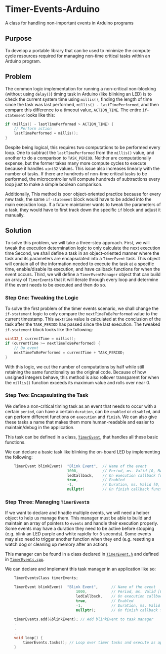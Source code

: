 # Timer-Events-Arduino

A class for handling non-important events in Arduino programs

## Purpose

To develop a portable library that can be used to minimize the compute cycle resources required for managing non-time critical tasks within an Arduino program.

## Problem

The common logic implementation for running a non-critical non-blocking (without using `delay()`) timing task in Arduino (like blinking an LED) is to check the current system time using `millis()`, finding the length of time since the task was last performed, `millis() - lastTimePerformed`, and then compare this difference to a timeout value, `ACTION_TIME`.
The entire `if-statement` looks like this:

```cpp
if (millis() - lastTimePerformed > ACTION_TIME) {
    // Perform action
    lastTimePerformed = millis();
}
```

Despite being logical, this requires two computations to be performed every loop.
One to subtract the `lastTimePerformed` from the `millis()` value, and another to do a comparison to `TASK_PERIOD`.
Neither are computationally expense, but the former takes many more compute cycles to execute because it handles `uint32` values.
This issue also increases linearly with the number of tasks.
If there are hundreds of non-time critical tasks to be performed, the microcontroller will compute hundreds of subtractions every loop just to make a simple boolean comparison.

Additionally, This method is poor object-oriented practice because for every new task, the same `if-statement` block would have to be added into the main execution loop.
If a future maintainer wants to tweak the parameters of a task, they would have to first track down the specific `if` block and adjust it manually.

## Solution

To solve this problem, we will take a three-step approach.
First, we will tweak the execution determination logic to only calculate the next execution time
Second, we shall define a task in an object-oriented manner where the task and its parameters are encapsulated into a `TimerEvent` task.
This object will contain all of the information needed to execute the task at a specific time, enable/disable its execution, and have callback functions for when the event occurs.
Third, we will define a `TimerEventManager` object that can build an array of `TimerEvent`s that it will iterate through every loop and determine if the event needs to be executed and then do so.

### Step One: Tweaking the Logic

To solve the first problem of the timer events scenario, we shall change the `if-statement` logic to only compare the `nextTimeToBePerformed` value to the current timestamp.
This `nextTime` value is calculated at the conclusion of the task after the `TASK_PERIOD` has passed since the last execution.
The tweaked `if-statement` block looks like the following:

```cpp
uint32_t currentTime = millis();
if (currentTime >= nextTimeToBePerformed) {
    // Do event
    nextTimeToBePerformed = currentTime + TASK_PERIOD;
}
```

With this logic, we cut the number of computations by half while still retaining the same functionality as the original code.
Because of how unsigned integers behave, this method is also rollover transparent for when the `millis()` function exceeds its maximum value and rolls over near 0.

### Step Two: Encapsulating the Task

We define a non-critical timing task as an event that needs to occur with a certain `period`, can have a certain `duration`, can be `enabled` or `disabled`, and can perform different functions on `execution` and `finish`.
We can also give these tasks a name that makes them more human-readable and easier to maintain/debug in the application.

This task can be defined in a class, [`TimerEvent`](src/TimerEvents.h), that handles all these basic functions.

We can declare a basic task like blinking the on-board LED by implementing the following:

```cpp
    TimerEvent blinkEvent(  "Blink Event",  // Name of the event
                            1000,           // Period, ms. Valid [0, MAX_VALUE_UINT32]
                            ledCallback,    // On execution callback function 
                            true,           // Enabled
                            -1,             // Duration, ms. Valid [0, MAX_VALUE_LONG]. Default: -1
                            nullptr)        // On finish callback function. Default: nullptr
```

### Step Three: Managing `TimerEvent`s

If we want to declare and hnadle multiple events, we will need a helper object to help us manage them.
This manager must be able to build and maintain an array of pointers to `events` and handle their execution properly.
Some events may have a duration they need to be active before stopping (e.g. blink an LED purple and white rapidly for 5 seconds).
Some events may also need to trigger another function when they end (e.g. resetting a watch dog or cleaning up memory after an action).

This manager can be found in a class declared in [`TimerEvent.h`](src/TimerEvents.h) and defined in [`TimerEvents.cpp`](src/TimerEvents.cpp).

We can declare and implement this task manager in an application like so:

```cpp
    TimerEventsClass timerEvents;

    TimerEvent blinkEvent(  "Blink Event",      // Name of the event
                                1000,           // Period, ms. Valid [0, MAX_VALUE_UINT32]
                                ledCallback,    // On execution callback function 
                                true,           // Enabled
                                -1,             // Duration, ms. Valid [0, MAX_VALUE_LONG]. Default: -1
                                nullptr);       // On finish callback function. Default: nullptr
    
    timerEvents.add(&blinkEvent); // Add blinkEvent to task manager
    .
    .
    .
    void loop() {
        timerEvents.tasks(); // Loop over timer tasks and execute as appropriate
    }
```
